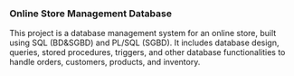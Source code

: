 ### Online Store Management Database
This project is a database management system for an online store, built using SQL (BD&SGBD) and PL/SQL (SGBD). It includes database design, queries, stored procedures, triggers, and other database functionalities to handle orders, customers, products, and inventory.
